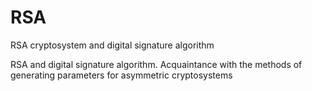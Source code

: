 # RSA
RSA cryptosystem and digital signature algorithm

RSA and digital signature algorithm. Acquaintance with the methods of generating parameters for asymmetric cryptosystems
